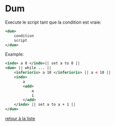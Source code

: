 # Dum
Execute le script tant que la condition est vraie:
```xml
<dum>
	condition
	script
</dum>
```
Example:
```xml
<indo> a 0 </indo>|| set a to 0 ||
<dum> || while ... ||
	<inferioris> a 10 </inferioris> || a < 10 ||
	<indo>
		a
		<add>
			a
			1
		</add>
	</indo> || set a to a + 1 ||
</dum>
```

[retour à la liste](./README.md)
